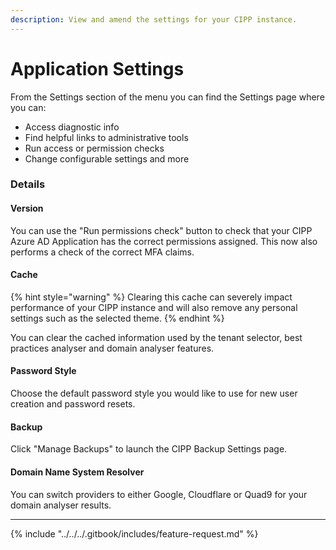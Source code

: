 ```yaml
---
description: View and amend the settings for your CIPP instance.
---
```


# Application Settings

From the Settings section of the menu you can find the Settings page where you can:

* Access diagnostic info
* Find helpful links to administrative tools
* Run access or permission checks
* Change configurable settings and more

### Details

#### Version

You can use the "Run permissions check" button to check that your CIPP Azure AD Application has the correct permissions assigned. This now also performs a check of the correct MFA claims.

#### Cache

{% hint style="warning" %}
Clearing this cache can severely impact performance of your CIPP instance and will also remove any personal settings such as the selected theme.
{% endhint %}

You can clear the cached information used by the tenant selector, best practices analyser and domain analyser features.

#### Password Style

Choose the default password style you would like to use for new user creation and password resets.

#### Backup

Click "Manage Backups" to launch the CIPP Backup Settings page.

#### Domain Name System Resolver

You can switch providers to either Google, Cloudflare or Quad9 for your domain analyser results.

***

{% include "../../../.gitbook/includes/feature-request.md" %}
